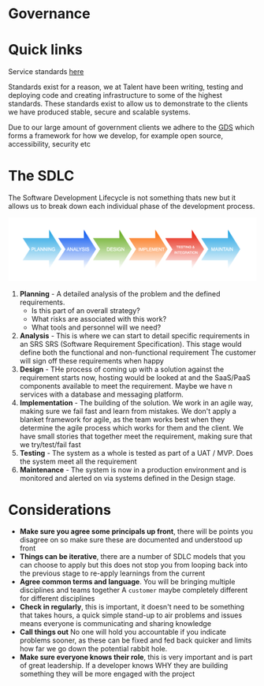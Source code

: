# Governance

# Quick links
Service standards [here](./standards/services)

Standards exist for a reason, we at Talent have been writing, testing and deploying code 
and creating infrastructure to some of the highest standards. These standards exist to allow
us to demonstrate to the clients we have produced stable, secure and scalable systems.

Due to our large amount of government clients we adhere to the [GDS](https://www.gov.uk/government/organisations/government-digital-service) which forms 
a framework for how we develop, for example open source, accessibility, security etc

# The SDLC
The Software Development Lifecycle is not something thats new but it allows us to break down
each individual phase of the development process.

![SDLC](../../assets/sdlc.png)


1. **Planning** - A detailed analysis of the problem and the defined requirements. 
   - Is this part of an overall strategy?
   - What risks are associated with this work?
   - What tools and personnel will we need?
2. **Analysis** - This is where we can start to detail specific requirements in an SRS 
SRS (Software Requirement Specification). This stage would define both the functional and non-functional requirement
The customer will sign off these requirements when happy
3. **Design** - THe process of coming up with a solution against the requirement starts now, hosting
would be looked at and the SaaS/PaaS components available to meet the requirement. Maybe we have
n services with a database and messaging platform.
4. **Implementation** - The building of the solution. We work in an agile way, making sure we fail fast
and learn from mistakes. We don't apply a blanket framework for agile, as the team works best
when they determine the agile process which works for them and the client. We have small stories that together 
meet the requirement, making sure that we try/test/fail fast
5. **Testing** - The system as a whole is tested as part of a UAT / MVP. Does the system meet all the 
requirement
6. **Maintenance** - The system is now in a production environment and is monitored and
alerted on via systems defined in the Design stage.

# Considerations

- **Make sure you agree some principals up front**, there will be points you disagree on so 
make sure these are documented and understood up front
- **Things can be iterative**, there are a number of SDLC models that you can choose to apply
but this does not stop you from looping back into the previous stage to re-apply learnings
from the current
- **Agree common terms and language**. You will be bringing multiple disciplines and teams together
A `customer` maybe completely different for different disciplines
- **Check in regularly**, this is important, it doesn't need to be something that takes
hours, a quick simple stand-up to air problems and issues means everyone is communicating
and sharing knowledge
- **Call things out** No one will hold you accountable if you indicate problems sooner, as these can be fixed 
and fed back quicker and limits how far we go down the potential rabbit hole.
- **Make sure everyone knows their role**, this is very important and is part of great 
leadership. If a developer knows WHY they are building something they will be more engaged 
with the project

